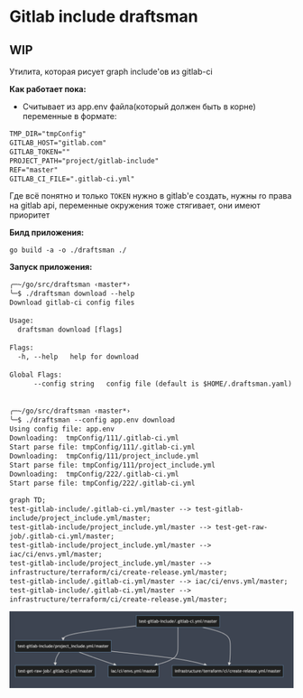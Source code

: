 # Gitlab include draftsman

## WIP
Утилита, которая рисует graph include'ов из gitlab-ci


**Как работает пока:**
* Считывает из app.env файла(который должен быть в корне) переменные в формате:
```
TMP_DIR="tmpСonfig"
GITLAB_HOST="gitlab.com"
GITLAB_TOKEN=""
PROJECT_PATH="project/gitlab-include"
REF="master"
GITLAB_CI_FILE=".gitlab-ci.yml"
```
Где всё понятно и только `TOKEN` нужно в gitlab'e создать, нужны ro права на gitlab api, переменные окружения тоже стягивает, они имеют приоритет 

**Билд приложения:**
```
go build -a -o ./draftsman ./ 
```

**Запуск приложения:**
```shell
╭─~/go/src/draftsman ‹master*› 
╰─$ ./draftsman download --help          
Download gitlab-ci config files

Usage:
  draftsman download [flags]

Flags:
  -h, --help   help for download

Global Flags:
      --config string   config file (default is $HOME/.draftsman.yaml)
      
 
╭─~/go/src/draftsman ‹master*› 
╰─$ ./draftsman --config app.env download
Using config file: app.env
Downloading:  tmpСonfig/111/.gitlab-ci.yml
Start parse file: tmpСonfig/111/.gitlab-ci.yml
Downloading:  tmpСonfig/111/project_include.yml
Start parse file: tmpСonfig/111/project_include.yml
Downloading:  tmpСonfig/222/.gitlab-ci.yml
Start parse file: tmpСonfig/222/.gitlab-ci.yml
```

```mermaid
graph TD;
test-gitlab-include/.gitlab-ci.yml/master --> test-gitlab-include/project_include.yml/master;
test-gitlab-include/project_include.yml/master --> test-get-raw-job/.gitlab-ci.yml/master;
test-gitlab-include/project_include.yml/master --> iac/ci/envs.yml/master;
test-gitlab-include/project_include.yml/master --> infrastructure/terraform/ci/create-release.yml/master;
test-gitlab-include/.gitlab-ci.yml/master --> iac/ci/envs.yml/master;
test-gitlab-include/.gitlab-ci.yml/master --> infrastructure/terraform/ci/create-release.yml/master;
```
![graph.png](graph.png)